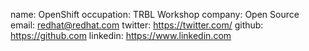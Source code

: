 name: OpenShift
occupation: TRBL Workshop
company: Open Source
email: redhat@redhat.com
twitter: https://twitter.com/
github: https://github.com
linkedin: https://www.linkedin.com
